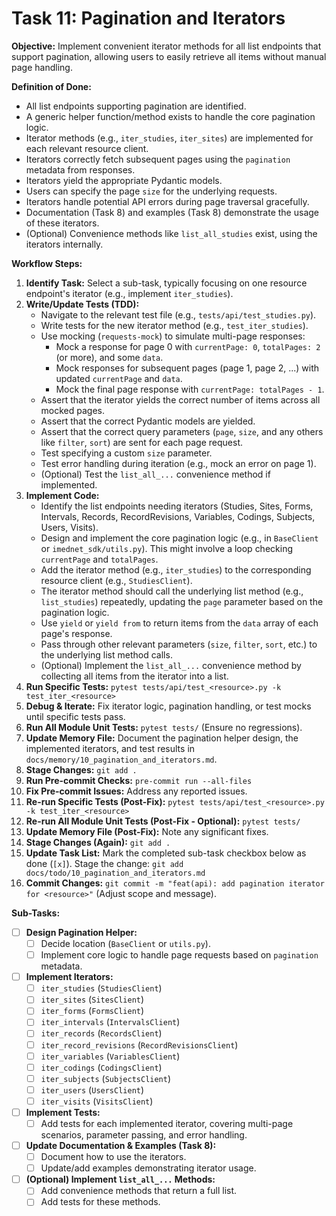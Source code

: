 # Task 11: Pagination and Iterators

**Objective:** Implement convenient iterator methods for all list endpoints that support pagination, allowing users to easily retrieve all items without manual page handling.

**Definition of Done:**

* All list endpoints supporting pagination are identified.
* A generic helper function/method exists to handle the core pagination logic.
* Iterator methods (e.g., `iter_studies`, `iter_sites`) are implemented for each relevant resource client.
* Iterators correctly fetch subsequent pages using the `pagination` metadata from responses.
* Iterators yield the appropriate Pydantic models.
* Users can specify the page `size` for the underlying requests.
* Iterators handle potential API errors during page traversal gracefully.
* Documentation (Task 8) and examples (Task 8) demonstrate the usage of these iterators.
* (Optional) Convenience methods like `list_all_studies` exist, using the iterators internally.

**Workflow Steps:**

1. **Identify Task:** Select a sub-task, typically focusing on one resource endpoint's iterator (e.g., implement `iter_studies`).
2. **Write/Update Tests (TDD):**
   * Navigate to the relevant test file (e.g., `tests/api/test_studies.py`).
   * Write tests for the new iterator method (e.g., `test_iter_studies`).
   * Use mocking (`requests-mock`) to simulate multi-page responses:
     * Mock a response for page 0 with `currentPage: 0`, `totalPages: 2` (or more), and some `data`.
     * Mock responses for subsequent pages (page 1, page 2, ...) with updated `currentPage` and `data`.
     * Mock the final page response with `currentPage: totalPages - 1`.
   * Assert that the iterator yields the correct number of items across all mocked pages.
   * Assert that the correct Pydantic models are yielded.
   * Assert that the correct query parameters (`page`, `size`, and any others like `filter`, `sort`) are sent for each page request.
   * Test specifying a custom `size` parameter.
   * Test error handling during iteration (e.g., mock an error on page 1).
   * (Optional) Test the `list_all_...` convenience method if implemented.
3. **Implement Code:**
   * Identify the list endpoints needing iterators (Studies, Sites, Forms, Intervals, Records, RecordRevisions, Variables, Codings, Subjects, Users, Visits).
   * Design and implement the core pagination logic (e.g., in `BaseClient` or `imednet_sdk/utils.py`). This might involve a loop checking `currentPage` and `totalPages`.
   * Add the iterator method (e.g., `iter_studies`) to the corresponding resource client (e.g., `StudiesClient`).
   * The iterator method should call the underlying list method (e.g., `list_studies`) repeatedly, updating the `page` parameter based on the pagination logic.
   * Use `yield` or `yield from` to return items from the `data` array of each page's response.
   * Pass through other relevant parameters (`size`, `filter`, `sort`, etc.) to the underlying list method calls.
   * (Optional) Implement the `list_all_...` convenience method by collecting all items from the iterator into a list.
4. **Run Specific Tests:** `pytest tests/api/test_<resource>.py -k test_iter_<resource>`
5. **Debug & Iterate:** Fix iterator logic, pagination handling, or test mocks until specific tests pass.
6. **Run All Module Unit Tests:** `pytest tests/` (Ensure no regressions).
7. **Update Memory File:** Document the pagination helper design, the implemented iterators, and test results in `docs/memory/10_pagination_and_iterators.md`.
8. **Stage Changes:** `git add .`
9. **Run Pre-commit Checks:** `pre-commit run --all-files`
10. **Fix Pre-commit Issues:** Address any reported issues.
11. **Re-run Specific Tests (Post-Fix):** `pytest tests/api/test_<resource>.py -k test_iter_<resource>`
12. **Re-run All Module Unit Tests (Post-Fix - Optional):** `pytest tests/`
13. **Update Memory File (Post-Fix):** Note any significant fixes.
14. **Stage Changes (Again):** `git add .`
15. **Update Task List:** Mark the completed sub-task checkbox below as done (`[x]`). Stage the change: `git add docs/todo/10_pagination_and_iterators.md`
16. **Commit Changes:** `git commit -m "feat(api): add pagination iterator for <resource>"` (Adjust scope and message).

**Sub-Tasks:**

* [ ] **Design Pagination Helper:**
  * [ ] Decide location (`BaseClient` or `utils.py`).
  * [ ] Implement core logic to handle page requests based on `pagination` metadata.
* [ ] **Implement Iterators:**
  * [ ] `iter_studies` (`StudiesClient`)
  * [ ] `iter_sites` (`SitesClient`)
  * [ ] `iter_forms` (`FormsClient`)
  * [ ] `iter_intervals` (`IntervalsClient`)
  * [ ] `iter_records` (`RecordsClient`)
  * [ ] `iter_record_revisions` (`RecordRevisionsClient`)
  * [ ] `iter_variables` (`VariablesClient`)
  * [ ] `iter_codings` (`CodingsClient`)
  * [ ] `iter_subjects` (`SubjectsClient`)
  * [ ] `iter_users` (`UsersClient`)
  * [ ] `iter_visits` (`VisitsClient`)
* [ ] **Implement Tests:**
  * [ ] Add tests for each implemented iterator, covering multi-page scenarios, parameter passing, and error handling.
* [ ] **Update Documentation & Examples (Task 8):**
  * [ ] Document how to use the iterators.
  * [ ] Update/add examples demonstrating iterator usage.
* [ ] **(Optional) Implement `list_all_...` Methods:**
  * [ ] Add convenience methods that return a full list.
  * [ ] Add tests for these methods.
